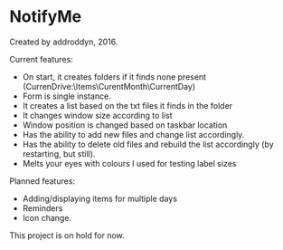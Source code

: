 # NotifyMe

Created by addroddyn, 2016.

Current features:

- On start, it creates folders if it finds none present (CurrenDrive:\Items\CurentMonth\CurrentDay\)
- Form is single instance.
- It creates a list based on the txt files it finds in the folder
- It changes window size according to list
- Window position is changed based on taskbar location
- Has the ability to add new files and change list accordingly.
- Has the ability to delete old files and rebuild the list accordingly (by restarting, but still).
- Melts your eyes with colours I used for testing label sizes

Planned features:
- Adding/displaying items for multiple days
- Reminders
- Icon change.

This project is on hold for now.
